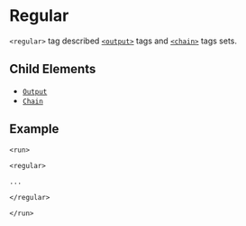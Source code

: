 Regular
===========

`<regular>` tag described [`<output>`](Element/run/regular/output.md) tags and [`<chain>`](Element/run/regular/chain.md) tags sets.

<h2>Child Elements</h2>

* [`Output`](Element/run/regular/output.md)
* [`Chain`](Element/run/regular/chain.md)

<h2>Example</h2>

```
<run>

<regular>

...

</regular>

</run>
```
